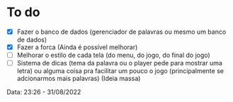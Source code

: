 
# To do

- [x] Fazer o banco de dados (gerenciador de palavras ou  mesmo um banco de dados)
- [x] Fazer a forca (Ainda é possível melhorar)
- [ ] Melhorar o estilo de cada tela (do menu, do jogo, do final do jogo)
- [ ] Sistema de dicas (tema da palavra ou o player pede para mostrar uma letra) ou alguma coisa pra facilitar um pouco o jogo (principalmente se adcionarmos mais palavras) (Ideia massa)

Data: 23:26 - 31/08/2022
